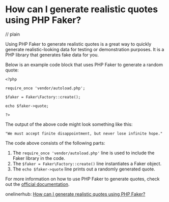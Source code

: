 # How can I generate realistic quotes using PHP Faker?
// plain

Using PHP Faker to generate realistic quotes is a great way to quickly generate realistic-looking data for testing or demonstration purposes. It is a PHP library that generates fake data for you.

Below is an example code block that uses PHP Faker to generate a random quote:

```
<?php

require_once 'vendor/autoload.php';

$faker = Faker\Factory::create();

echo $faker->quote;

?>
```

The output of the above code might look something like this:

```
"We must accept finite disappointment, but never lose infinite hope."
```

The code above consists of the following parts:

1. The `require_once 'vendor/autoload.php'` line is used to include the Faker library in the code.
2. The `$faker = Faker\Factory::create()` line instantiates a Faker object.
3. The `echo $faker->quote` line prints out a randomly generated quote.

For more information on how to use PHP Faker to generate quotes, check out the [official documentation](https://github.com/fzaninotto/Faker#quote).

onelinerhub: [How can I generate realistic quotes using PHP Faker?](https://onelinerhub.com/php-faker/how-can-i-generate-realistic-quotes-using-php-faker)